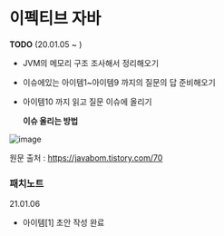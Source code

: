 # 이펙티브 자바



**TODO** (20.01.05 ~ )

- JVM의 메모리 구조 조사해서 정리해오기 

- 이슈에있는 아이템1~아이템9 까지의 질문의 답 준비해오기

- 아이템10 까지 읽고 질문 이슈에 올리기

  **이슈 올리는 방법**

![image](https://user-images.githubusercontent.com/26649731/103642160-1b801680-4f96-11eb-8739-cd070514493c.png)

  

원문 출처 : https://javabom.tistory.com/70



### 패치노트

21.01.06 

- 아이템[1\] 초안 작성 완료